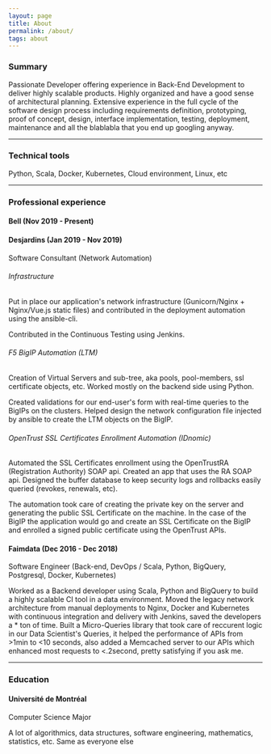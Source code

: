 ```yaml
---
layout: page
title: About
permalink: /about/
tags: about
---
```


### Summary

Passionate Developer offering experience in Back-End Development to deliver highly scalable products. Highly organized and have a good sense of architectural planning. Extensive experience in the full cycle of the software design process including requirements definition, prototyping, proof of concept, design, interface implementation, testing, deployment, maintenance and all the blablabla that you end up googling anyway.

----------------------------

### Technical tools

Python, Scala, Docker, Kubernetes, Cloud environment, Linux, etc

---------------------------


###  Professional experience 
#### Bell (Nov 2019 - Present)

#### Desjardins (Jan 2019 - Nov 2019)
Software Consultant (Network Automation)

###### Infrastructure
Put in place our application's network infrastructure (Gunicorn/Nginx + Nginx/Vue.js static files) and contributed in the deployment automation using the ansible-cli.

Contributed in the Continuous Testing using Jenkins.
###### F5 BigIP Automation (LTM)
Creation of Virtual Servers and sub-tree, aka pools, pool-members, ssl certificate objects, etc. Worked mostly on the backend side using Python.

Created validations for our end-user's form with real-time queries to the BigIPs on the clusters. Helped design the network configuration file injected by ansible to create the LTM objects on the BigIP.

###### OpenTrust SSL Certificates Enrollment Automation (IDnomic)
Automated the SSL Certificates enrollment using the OpenTrustRA (Registration Authority) SOAP api. Created an app that uses the RA SOAP api. Designed the buffer database to keep security logs and rollbacks easily queried (revokes, renewals, etc).

The automation took care of creating the private key on the server and generating the public SSL Certificate on the machine. In the case of the BigIP the application would go and create an SSL Certificate on the BigIP and enrolled a signed public certificate using the OpenTrust APIs.

#### Faimdata (Dec 2016 - Dec 2018)
Software Engineer (Back-end, DevOps / Scala, Python, BigQuery, Postgresql, Docker, Kubernetes)
 
Worked as a Backend developer using Scala, Python and BigQuery to build a highly scalable CI tool in a data environment. Moved the legacy network architecture from manual deployments to Nginx, Docker and Kubernetes with continuous integration and delivery with Jenkins, saved the developers a * ton of time. Built a Micro-Queries library that took care of reccurent logic in our Data Scientist's Queries, it helped the performance of APIs from >1min to <10 seconds, also added a Memcached server to our APIs which enhanced most requests to <.2second, pretty satisfying if you ask me.

---------------------------

### Education
#### Université de Montréal
Computer Science Major

A lot of algorithmics, data structures, software engineering, mathematics, statistics, etc. Same as everyone else
